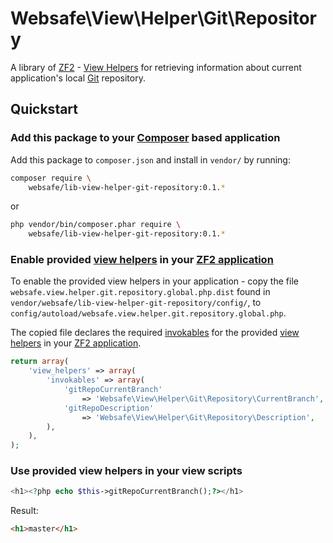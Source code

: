 Websafe\View\Helper\Git\Repository
==================================

A library of [ZF2] - [View Helpers] for retrieving information about current
application's local [Git] repository.



Quickstart
----------



### Add this package to your [Composer] based application


Add this package to `composer.json` and install in `vendor/` by running:

~~~~ bash
composer require \
    websafe/lib-view-helper-git-repository:0.1.*
~~~~


or

~~~~ bash
php vendor/bin/composer.phar require \
    websafe/lib-view-helper-git-repository:0.1.*
~~~~




### Enable provided [view helpers] in your [ZF2 application]

To enable the provided view helpers in your application - copy the file
`websafe.view.helper.git.repository.global.php.dist` found in
`vendor/websafe/lib-view-helper-git-repository/config/`, to
`config/autoload/websafe.view.helper.git.repository.global.php`.

The copied file declares the required [invokables] for the provided 
[view helpers] in your [ZF2 application].

~~~~ php
return array(
    'view_helpers' => array(
        'invokables' => array(
            'gitRepoCurrentBranch'
                => 'Websafe\View\Helper\Git\Repository\CurrentBranch',
            'gitRepoDescription'
                => 'Websafe\View\Helper\Git\Repository\Description',
        ),
    ),
);
~~~~




### Use provided view helpers in your view scripts


~~~~ php
<h1><?php echo $this->gitRepoCurrentBranch();?></h1>
~~~~


Result:

~~~~ html
<h1>master</h1>
~~~~




[ZF2]: http://framework.zend.com/
[ZF2 application]: https://github.com/zendframework/ZendSkeletonApplication
[View Helpers]: http://framework.zend.com/manual/2.2/en/modules/zend.view.helpers.html
[Git]: http://git-scm.com/
[Composer]: https://getcomposer.org/‎
[invokables]: http://framework.zend.com/manual/2.2/en/modules/zend.view.helpers.advanced-usage.html#registering-helpers